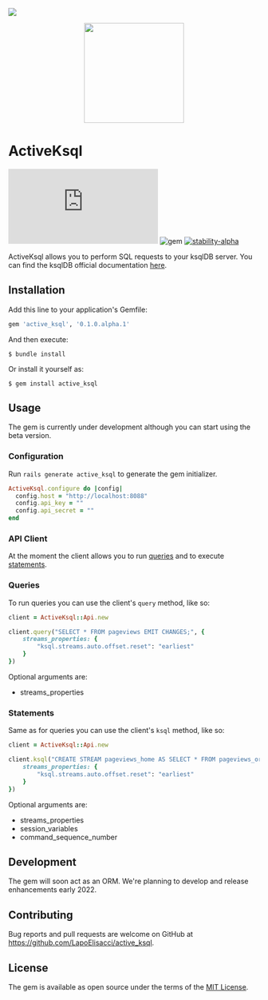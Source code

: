![][ruby-shield]

<p align="center">
  <img width="200" src="https://user-images.githubusercontent.com/50866745/147449973-a743b690-fef4-4b97-86d3-cc01f1695118.png" >
</p>


# ActiveKsql 

[![GitHub license](https://badgen.net/github/license/Naereen/Strapdown.js)](https://github.com/Naereen/StrapDown.js/blob/master/LICENSE) ![gem](https://img.shields.io/badge/gem-0.1.0.alpha-blue) [![stability-alpha](https://img.shields.io/badge/stability-alpha-f4d03f.svg)](https://github.com/mkenney/software-guides/blob/master/STABILITY-BADGES.md#alpha) 

ActiveKsql allows you to perform SQL requests to your ksqlDB server.
You can find the ksqlDB official documentation [here](https://docs.ksqldb.io/en/latest/developer-guide/ksqldb-reference/quick-reference/).

## Installation

Add this line to your application's Gemfile:

```ruby
gem 'active_ksql', '0.1.0.alpha.1'
```

And then execute:

    $ bundle install

Or install it yourself as:

    $ gem install active_ksql

## Usage

The gem is currently under development although you can start using the beta version.

### Configuration

Run `rails generate active_ksql` to generate the gem initializer.

```Ruby
ActiveKsql.configure do |config|
  config.host = "http://localhost:8088"
  config.api_key = ""
  config.api_secret = ""
end
```

### API Client

At the moment the client allows you to run [queries](https://docs.ksqldb.io/en/latest/developer-guide/ksqldb-rest-api/query-endpoint/) and to execute [statements](https://docs.ksqldb.io/en/latest/developer-guide/ksqldb-rest-api/ksql-endpoint/).

### Queries

To run queries you can use the client's `query` method, like so:

```Ruby
client = ActiveKsql::Api.new

client.query("SELECT * FROM pageviews EMIT CHANGES;", {
    streams_properties: {
        "ksql.streams.auto.offset.reset": "earliest"
    }
})
```

Optional arguments are:

- streams_properties

### Statements

Same as for queries you can use the client's `ksql` method, like so:

```Ruby
client = ActiveKsql::Api.new

client.ksql("CREATE STREAM pageviews_home AS SELECT * FROM pageviews_original WHERE pageid='home';", {
    streams_properties: {
        "ksql.streams.auto.offset.reset": "earliest"
    }
})
```

Optional arguments are:

- streams_properties
- session_variables
- command_sequence_number


## Development

The gem will soon act as an ORM.
We're planning to develop and release enhancements early 2022.

## Contributing

Bug reports and pull requests are welcome on GitHub at https://github.com/LapoElisacci/active_ksql.

## License

The gem is available as open source under the terms of the [MIT License](https://opensource.org/licenses/MIT).

<!--- MARKDOWN LINKS --->

[ruby-shield]: https://img.shields.io/badge/Ruby-CC342D?style=for-the-badge&logo=ruby&logoColor=white

